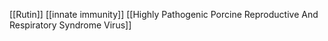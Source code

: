 [[Rutin]]
[[innate immunity]]
[[Highly Pathogenic Porcine Reproductive And Respiratory Syndrome Virus]]
